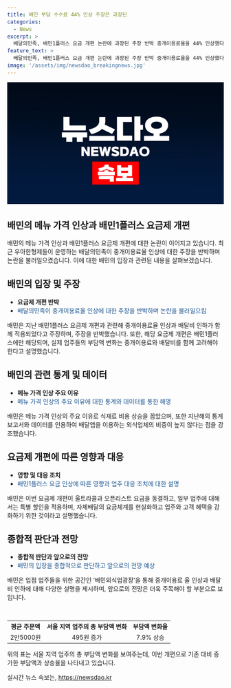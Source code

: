 ```yaml
---
title: 배민 부담 수수료 44% 인상 주장은 과장된
categories:
  - News
excerpt: >
  배달의민족, 배민1플러스 요금 개편 논란에 과장된 주장 반박 중개이용료율을 44% 인상했다는 주장을 과장이라고 반박한 배달의민족. 쿠팡이츠, 요기요와 비교하여 시장에서 수용된 요금 수준이라고 주장하며, 중개이용료와 배달비를 함께 고려해야 한다고 강조. 또한, 외식업주의 메뉴 가격 인상 원인은 식재료 비용 상승 등으로 지적하며 배달주문 매출액이 전체 매출액에서 차지하는 비중이 13.4%에 불과하다는 주장을 전했다.
feature_text: >
  배달의민족, 배민1플러스 요금 개편 논란에 과장된 주장 반박 중개이용료율을 44% 인상했다는 주장을 과장이라고 반박한 배달의민족. 쿠팡이츠, 요기요와 비교하여 시장에서 수용된 요금 수준이라고 주장하며, 중개이용료와 배달비를 함께 고려해야 한다고 강조. 또한, 외식업주의 메뉴 가격 인상 원인은 식재료 비용 상승 등으로 지적하며 배달주문 매출액이 전체 매출액에서 차지하는 비중이 13.4%에 불과하다는 주장을 전했다.
image: '/assets/img/newsdao_breakingnews.jpg'
---
```


<p><img src="/assets/img/newsdao_breakingnews.jpg" alt="ontimetimes 속보" /></p>

<h2>배민의 메뉴 가격 인상과 배민1플러스 요금제 개편</h2>

<p data-ke-size="size16">배민의 메뉴 가격 인상과 배민1플러스 요금제 개편에 대한 논란이 이어지고 있습니다. 최근 우아한형제들이 운영하는 배달의민족이 중개이용료율 인상에 대한 주장을 반박하며 논란을 불러일으켰습니다. 이에 대한 배민의 입장과 관련된 내용을 살펴보겠습니다.</p>

<h2 data-ke-size="size26">배민의 입장 및 주장</h2>

<ul>
  <li><b>요금제 개편 반박</b></li>
  <li><span style="color: #1a5490;">배달의민족이 중개이용료율 인상에 대한 주장을 반박하며 논란을 불러일으킴</span></li>
</ul>

<p data-ke-size="size16">배민은 지난 배민1플러스 요금제 개편과 관련해 중개이용료율 인상과 배달비 인하가 함께 적용되었다고 주장하며, 주장을 반박했습니다. 또한, 해당 요금제 개편은 배민1플러스에만 해당되며, 실제 업주들의 부담액 변화는 중개이용료와 배달비를 함께 고려해야 한다고 설명했습니다.</p>

<h2 data-ke-size="size26">배민의 관련 통계 및 데이터</h2>

<ul>
  <li><b>메뉴 가격 인상 주요 이유</b></li>
  <li><span style="color: #1a5490;">메뉴 가격 인상의 주요 이유에 대한 통계와 데이터를 통한 해명</span></li>
</ul>

<p data-ke-size="size16">배민은 메뉴 가격 인상의 주요 이유로 식재료 비용 상승을 꼽았으며, 또한 지난해의 통계 보고서와 데이터를 인용하여 배달앱을 이용하는 외식업체의 비중이 높지 않다는 점을 강조했습니다.</p>

<h2 data-ke-size="size26">요금제 개편에 따른 영향과 대응</h2>

<ul>
  <li><b>영향 및 대응 조치</b></li>
  <li><span style="color: #1a5490;">배민1플러스 요금 인상에 따른 영향과 업주 대응 조치에 대한 설명</span></li>
</ul>

<p data-ke-size="size16">배민은 이번 요금제 개편이 울트라콜과 오픈리스트 요금을 동결하고, 일부 업주에 대해서는 특별 할인을 적용하며, 자체배달의 요금체계를 현실화하고 업주와 고객 혜택을 강화하기 위한 것이라고 설명했습니다.</p>

<h2 data-ke-size="size26">종합적 판단과 전망</h2>

<ul>
  <li><b>종합적 판단과 앞으로의 전망</b></li>
  <li><span style="color: #1a5490;">배민의 입장을 종합적으로 판단하고 앞으로의 전망 예상</span></li>
</ul>

<p data-ke-size="size16">배민은 입점 업주들을 위한 공간인 ‘배민외식업광장’을 통해 중개이용료 율 인상과 배달비 인하에 대해 다양한 설명을 제시하며, 앞으로의 전망은 더욱 주목해야 할 부분으로 보입니다.</p>

<p data-ke-size="size16">&nbsp;</p>

<table>
  <tbody>
    <tr>
      <td style="text-align: center; height: 17px;"><b>평균 주문액</b></td>
      <td style="text-align: center; height: 17px;"><b>서울 지역 업주의 총 부담액 변화</b></td>
      <td style="text-align: center; height: 17px;"><b>부담액 변화율</b></td>
    </tr>
    <tr>
      <td style="text-align: center; height: 17px;">2만5000원</td>
      <td style="text-align: center; height: 17px;">495원 증가</td>
      <td style="text-align: center; height: 17px;">7.9% 상승</td>
    </tr>
  </tbody>
</table>

<p data-ke-size="size16">위의 표는 서울 지역 업주의 총 부담액 변화를 보여주는데, 이번 개편으로 기존 대비 증가한 부담액과 상승율을 나타내고 있습니다.</p>
실시간 뉴스 속보는, <a href="https://newsdao.kr" rel="dofollow">https://newsdao.kr</a>



